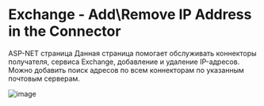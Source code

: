 # Exchange - Add\Remove IP Address in the Connector
ASP-NET страница
Данная страница помогает обслуживать коннекторы получателя, сервиса Exchange, добавление и удаление IP-адресов. Можно добавить поиск адресов по всем коннекторам по указанным почтовым серверам.

![image](https://user-images.githubusercontent.com/30699602/213378839-88f8cb9c-7781-4fc4-a879-a07032b74bb0.png)
